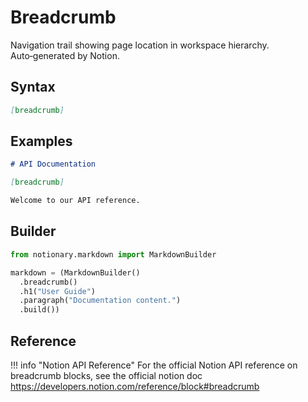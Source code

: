 # Breadcrumb

Navigation trail showing page location in workspace hierarchy. Auto‑generated by Notion.

## Syntax

```markdown
[breadcrumb]
```

## Examples

```markdown
# API Documentation

[breadcrumb]

Welcome to our API reference.
```

## Builder

```python
from notionary.markdown import MarkdownBuilder

markdown = (MarkdownBuilder()
  .breadcrumb()
  .h1("User Guide")
  .paragraph("Documentation content.")
  .build())
```


## Reference

!!! info "Notion API Reference"
    For the official Notion API reference on breadcrumb blocks, see the official notion doc <a href="https://developers.notion.com/reference/block#breadcrumb" target="_blank">https://developers.notion.com/reference/block#breadcrumb</a>
